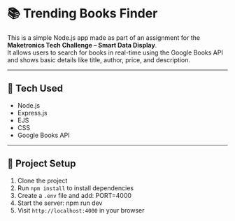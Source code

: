 # 📚 Trending Books Finder

This is a simple Node.js app made as part of an assignment for the **Maketronics Tech Challenge – Smart Data Display**.  
It allows users to search for books in real-time using the Google Books API and shows basic details like title, author, price, and description.

---

## 🔧 Tech Used

- Node.js
- Express.js
- EJS
- CSS
- Google Books API

---

## 📂 Project Setup

1. Clone the project  
2. Run `npm install` to install dependencies  
3. Create a `.env` file and add:
 PORT=4000
4. Start the server:
 npm run dev
5. Visit `http://localhost:4000` in your browser